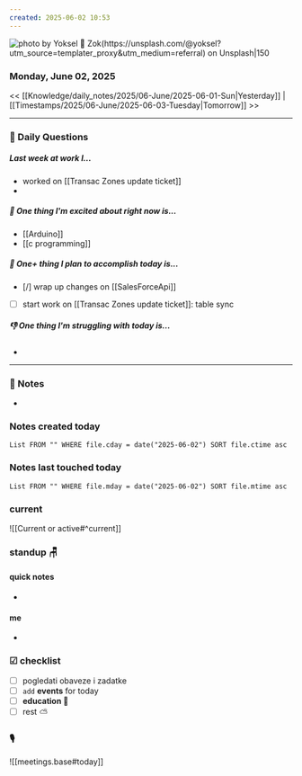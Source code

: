 ```yaml
---
created: 2025-06-02 10:53
---
```


![photo by Yoksel 🌿 Zok(https://unsplash.com/@yoksel?utm_source=templater_proxy&utm_medium=referral) on Unsplash|150](https://images.unsplash.com/photo-1748369565102-3632abe6a2f3?crop=entropy&cs=srgb&fm=jpg&ixid=M3w2NDU1OTF8MHwxfHJhbmRvbXx8fHx8fHx8fDE3NDg4NTQ0MjN8&ixlib=rb-4.1.0&q=85&w=200&h=200)
### Monday, June 02, 2025

<< [[Knowledge/daily_notes/2025/06-June/2025-06-01-Sun|Yesterday]] | [[Timestamps/2025/06-June/2025-06-03-Tuesday|Tomorrow]] >>

___
### 📅 Daily Questions

##### **Last week at work I...**
- worked on [[Transac Zones update ticket]]
- 

##### 🙌 **One thing I'm excited about right now is...**
- [[Arduino]]
- [[c programming]]

##### 🚀 **One+ thing I plan to accomplish today is...**
- [/] wrap up changes on [[SalesForceApi]]
- [ ] start work on [[Transac Zones update ticket]]: table sync

##### 👎 **One thing I'm struggling with today is...**
- 

---
### 📝 Notes
- 

### Notes created today
```dataview
List FROM "" WHERE file.cday = date("2025-06-02") SORT file.ctime asc
```

### Notes last touched today
```dataview
List FROM "" WHERE file.mday = date("2025-06-02") SORT file.mtime asc
`````
### **current**
![[Current or active#^current]]

### **standup** 🪑

#### quick notes
- 
#### me 
- 

### ☑ checklist
- [ ] pogledati  obaveze i zadatke
- [ ] `add` **events** for today
- [ ] **education 🎒**
- [ ] rest ⛅ 

### 🎙

![[meetings.base#today]]
